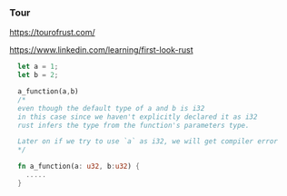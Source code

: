### Tour

https://tourofrust.com/

https://www.linkedin.com/learning/first-look-rust


```rs
  let a = 1;
  let b = 2;

  a_function(a,b) 
  /*
  even though the default type of a and b is i32
  in this case since we haven't explicitly declared it as i32
  rust infers the type from the function's parameters type.

  Later on if we try to use `a` as i32, we will get compiler error
  */

  fn a_function(a: u32, b:u32) {
  	.....
  }

```